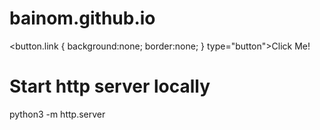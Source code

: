 # bainom.github.io


<button.link { background:none; border:none; } type="button">Click Me!</button> 

# Start http server locally
python3 -m http.server
